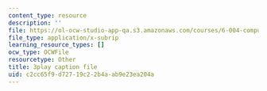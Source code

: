 ```yaml
---
content_type: resource
description: ''
file: https://ol-ocw-studio-app-qa.s3.amazonaws.com/courses/6-004-computation-structures-spring-2017/c2cc65f9d72719c22b4aab9e23ea204a_CLiy3m2Jt-M.srt
file_type: application/x-subrip
learning_resource_types: []
ocw_type: OCWFile
resourcetype: Other
title: 3play caption file
uid: c2cc65f9-d727-19c2-2b4a-ab9e23ea204a
---
```

